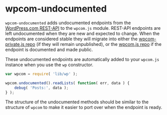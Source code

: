 wpcom-undocumented
======

`wpcom-undocumented` adds undocumented endpoints from the [WordPress.com REST-API](https://developer.wordpress.com/docs/api/) to the `wpcom.js` module. REST-API endpoints are left undocumented when they are new and expected to change. When the endpoints are considered stable they will migrate into either the [wpcom-private.js repo](https://github.com/Automattic/wpcom-private.js) (if they will remain unpublished), or the [wpcom.js repo](https://github.com/Automattic/wpcom.js) if the endpoint is documented and made public.

These undocumented endpoints are automatically added to your `wpcom.js` instance when you use the `wp` constructor.

```javascript
var wpcom = require( 'lib/wp' );

wpcom.undocumented().readLists( function( err, data ) {
    debug( 'Posts:', data );
} );
```

The structure of the undocumented methods should be similar to the structure of `wpcom` to make it easier to port over when the endpoint is ready.
